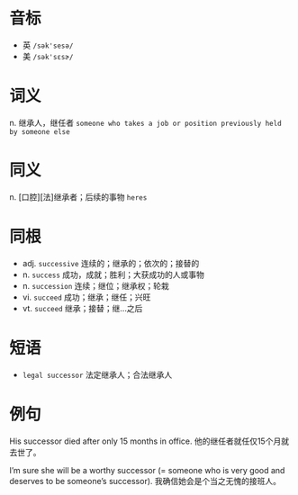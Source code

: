 # 音标

- 英 `/sək'sesə/`
- 美 `/sək'sɛsɚ/`

# 词义

n. 继承人，继任者
`someone who takes a job or position previously held by someone else`

# 同义

n. [口腔][法]继承者；后续的事物
`heres`

# 同根

- adj. `successive` 连续的；继承的；依次的；接替的
- n. `success` 成功，成就；胜利；大获成功的人或事物
- n. `succession` 连续；继位；继承权；轮栽
- vi. `succeed` 成功；继承；继任；兴旺
- vt. `succeed` 继承；接替；继…之后

# 短语

- `legal successor` 法定继承人；合法继承人

# 例句

His successor died after only 15 months in office.
他的继任者就任仅15个月就去世了。

I’m sure she will be a worthy successor (= someone who is very good and deserves to be someone’s successor).
我确信她会是个当之无愧的接班人。


